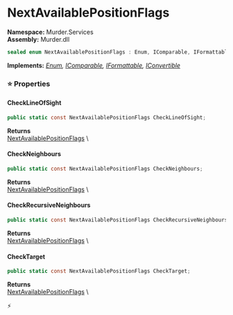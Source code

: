 # NextAvailablePositionFlags

**Namespace:** Murder.Services \
**Assembly:** Murder.dll

```csharp
sealed enum NextAvailablePositionFlags : Enum, IComparable, IFormattable, IConvertible
```

**Implements:** _[Enum](https://learn.microsoft.com/en-us/dotnet/api/System.Enum?view=net-7.0), [IComparable](https://learn.microsoft.com/en-us/dotnet/api/System.IComparable?view=net-7.0), [IFormattable](https://learn.microsoft.com/en-us/dotnet/api/System.IFormattable?view=net-7.0), [IConvertible](https://learn.microsoft.com/en-us/dotnet/api/System.IConvertible?view=net-7.0)_

### ⭐ Properties
#### CheckLineOfSight
```csharp
public static const NextAvailablePositionFlags CheckLineOfSight;
```

**Returns** \
[NextAvailablePositionFlags](../../Murder/Services/NextAvailablePositionFlags.html) \
#### CheckNeighbours
```csharp
public static const NextAvailablePositionFlags CheckNeighbours;
```

**Returns** \
[NextAvailablePositionFlags](../../Murder/Services/NextAvailablePositionFlags.html) \
#### CheckRecursiveNeighbours
```csharp
public static const NextAvailablePositionFlags CheckRecursiveNeighbours;
```

**Returns** \
[NextAvailablePositionFlags](../../Murder/Services/NextAvailablePositionFlags.html) \
#### CheckTarget
```csharp
public static const NextAvailablePositionFlags CheckTarget;
```

**Returns** \
[NextAvailablePositionFlags](../../Murder/Services/NextAvailablePositionFlags.html) \


⚡